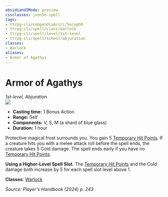 ```yaml
---
obsidianUIMode: preview
cssclasses: json5e-spell
tags:
- ttrpg-cli/compendium/src/5e/xphb
- ttrpg-cli/spell/class/warlock
- ttrpg-cli/spell/level/1st-level
- ttrpg-cli/spell/school/abjuration
classes:
- Warlock
aliases:
- Armor of Agathys
---
```

# Armor of Agathys
*1st-level, Abjuration*  
![](/3-Mechanics/CLI/spells/img/armor-of-agathys.webp#right)

- **Casting time:** 1 Bonus Action
- **Range:** Self
- **Components:** V, S, M (a shard of blue glass)
- **Duration:** 1 hour

Protective magical frost surrounds you. You gain 5 [Temporary Hit Points](/3-Mechanics/CLI/variant-rules/temporary-hit-points-xphb.md). If a creature hits you with a melee attack roll before the spell ends, the creature takes 5 Cold damage. The spell ends early if you have no [Temporary Hit Points](/3-Mechanics/CLI/variant-rules/temporary-hit-points-xphb.md).

**Using a Higher-Level Spell Slot.** The [Temporary Hit Points](/3-Mechanics/CLI/variant-rules/temporary-hit-points-xphb.md) and the Cold damage both increase by 5 for each spell slot level above 1.

**Classes**: [Warlock](/3-Mechanics/CLI/lists/list-spells-classes-warlock.md)

*Source: Player's Handbook (2024) p. 243*